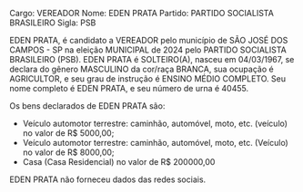 Cargo: VEREADOR
Nome: EDEN PRATA
Partido: PARTIDO SOCIALISTA BRASILEIRO
Sigla: PSB

EDEN PRATA, é candidato a VEREADOR pelo município de SÃO JOSÉ DOS CAMPOS - SP na eleição MUNICIPAL de 2024 pelo PARTIDO SOCIALISTA BRASILEIRO (PSB).
EDEN PRATA é SOLTEIRO(A), nasceu em 04/03/1967, se declara do gênero MASCULINO da cor/raça BRANCA, sua ocupação é AGRICULTOR, e seu grau de instrução é ENSINO MÉDIO COMPLETO.
Seu nome completo é EDEN PRATA, e seu número de urna é 40455.

Os bens declarados de EDEN PRATA são: 
- Veículo automotor terrestre: caminhão, automóvel, moto, etc. (veículo) no valor de R$ 5000,00;
- Veículo automotor terrestre: caminhão, automóvel, moto, etc. (Veículo) no valor de R$ 8000,00;
- Casa (Casa Residencial) no valor de R$ 200000,00

EDEN PRATA não forneceu dados das redes sociais.